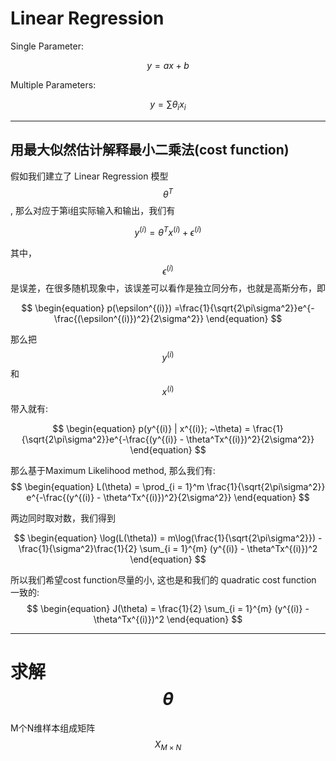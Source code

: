 # Linear Regression

Single Parameter:

$$
\begin{equation}
y  = ax +b
\end{equation}
$$

Multiple Parameters:

$$
\begin{equation}
y  = \sum \theta_i x_i 
\end{equation}
$$

---
## 用最大似然估计解释最小二乘法(cost function)
假如我们建立了 Linear Regression 模型 $$\theta^T$$, 那么对应于第i组实际输入和输出，我们有

$$
\begin{equation}
y^{(i)}  = \theta^T x^{(i)} + \epsilon^{(i)} 
\end{equation}
$$

其中， $$\epsilon^{(i)} $$ 是误差，在很多随机现象中，该误差可以看作是独立同分布，也就是高斯分布，即

$$
\begin{equation}
p(\epsilon^{(i)}) =\frac{1}{\sqrt{2\pi\sigma^2}}e^{-\frac{(\epsilon^{(i)})^2}{2\sigma^2}}
\end{equation}
$$

那么把$$y^{(i)}$$ 和 $$x^{(i)}$$带入就有:

$$
\begin{equation}
p(y^{(i)} | x^{(i)}; ~\theta) = \frac{1}{\sqrt{2\pi\sigma^2}}e^{-\frac{(y^{(i)} - \theta^Tx^{(i)})^2}{2\sigma^2}}
\end{equation}
$$

那么基于Maximum Likelihood method, 那么我们有:
$$
\begin{equation}
L(\theta) = \prod_{i = 1}^m \frac{1}{\sqrt{2\pi\sigma^2}} e^{-\frac{(y^{(i)} - \theta^Tx^{(i)})^2}{2\sigma^2}}
\end{equation}
$$

两边同时取对数，我们得到

$$
\begin{equation}
\log(L(\theta)) = m\log(\frac{1}{\sqrt{2\pi\sigma^2}}) - \frac{1}{\sigma^2}\frac{1}{2} \sum_{i = 1}^{m} (y^{(i)} - \theta^Tx^{(i)})^2
\end{equation}
$$

所以我们希望cost function尽量的小, 这也是和我们的 quadratic cost function 一致的:
$$
\begin{equation}
J(\theta) = \frac{1}{2} \sum_{i = 1}^{m} (y^{(i)} - \theta^Tx^{(i)})^2
\end{equation}
$$

---

# 求解 $$\theta$$

M个N维样本组成矩阵 $$X_{M\times N}$$






